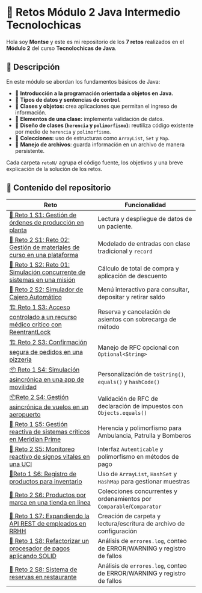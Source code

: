 # 🚀 Retos Módulo 2 Java Intermedio Tecnolochicas

Hola soy **Montse** y este es mi repositorio de los **7 retos** realizados en el **Módulo 2** del curso **Tecnolochicas de Java**.

## 📄 Descripción
En este módulo se abordan los fundamentos básicos de Java:
- 🔹 **Introducción a la programación orientada a objetos en Java.**
- 🔹 **Tipos de datos y sentencias de control.**
- 🔹 **Clases y objetos:** crea aplicaciones que permitan el ingreso de información.
- 🔹 **Elementos de una clase:** implementa validación de datos.
- 🔹 **Diseño de clases (`herencia` y `polimorfismo`):** reutiliza código existente por medio de `herencia` y `polimorfismo`.
- 🔹 **Colecciones:** uso de estructuras como `ArrayList`, `Set` y `Map`.
- 🔹 **Manejo de archivos**: guarda información en un archivo de manera persistente.

Cada carpeta `retoN/` agrupa el código fuente, los objetivos y una breve explicación de la solución de los retos. 

## 📂 Contenido del repositorio
| Reto                         | Funcionalidad                                                        |
|------------------------------|-----------------------------------------------------------------------|
| [🏁 Reto 1 S1: Gestión de órdenes de producción en planta ](https://github.com/Montse-Falcon/Retos-Modulo-2-Curso-Java-Tecnolochicas/tree/main/S1%20Clases%20Genericas%20Reto%201)                    | Lectura y despliegue de datos de un paciente.                         |
| [🏁 Reto 2 S1: Reto 02: Gestión de materiales de curso en una plataforma ](https://github.com/Montse-Falcon/Retos-Modulo-2-Curso-Java-Tecnolochicas/tree/main/S1%20Clases%20Genericas%20Reto%202)                     | Modelado de entradas con clase tradicional y `record`                 |
| [🔀 Reto 1 S2: Reto 01: Simulación concurrente de sistemas en una misión](https://github.com/Montse-Falcon/Retos-M-dulo-1-Curso-Java-Tecnolochicas/tree/main/Retos%20M%C3%B3dulo%201-%20Java%20-%20Tecnolochicas/S2%20Tipos%20de%20datos%20Reto%201)            | Cálculo de total de compra y aplicación de descuento                  |
| [🔀 Reto 2 S2: Simulador de Cajero Automático](https://github.com/Montse-Falcon/Retos-Modulo-2-Curso-Java-Tecnolochicas/tree/main/S2%20Multihilos%20y%20Concurrentes%20Reto%201)               | Menú interactivo para consultar, depositar y retirar saldo            |
| [🏗️ Reto 1 S3: Acceso controlado a un recurso médico crítico con ReentrantLock](https://github.com/Montse-Falcon/Retos-Modulo-2-Curso-Java-Tecnolochicas/tree/main/S2%20Multihilos%20y%20Concurrentes%20Reto%202)               | Reserva y cancelación de asientos con sobrecarga de método            |
| [🏗️ Reto 2 S3: Confirmación segura de pedidos en una pizzería](https://github.com/Montse-Falcon/Retos-Modulo-2-Curso-Java-Tecnolochicas/tree/main/S3%20Programacion%20Funcional%20Reto%201)    | Manejo de RFC opcional con `Optional<String>`                         |
| [📦 Reto 1 S4: Simulación asincrónica en una app de movilidad ](https://github.com/Montse-Falcon/Retos-M-dulo-1-Curso-Java-Tecnolochicas/tree/main/Retos%20M%C3%B3dulo%201-%20Java%20-%20Tecnolochicas/S4%20Elementos%20de%20clases%20Reto%201)| Personalización de `toString()`, `equals()` y `hashCode()`            |
| [📦Reto 2 S4: Gestión asincrónica de vuelos en un aeropuerto  ](https://github.com/Montse-Falcon/Retos-Modulo-2-Curso-Java-Tecnolochicas/tree/main/S4%20Procesos%20asincronos%20Reto%201)             | Validación de RFC de declaración de impuestos con `Objects.equals()`  |
| [🧬 Reto 1 S5: Gestión reactiva de sistemas críticos en Meridian Prime]()    | Herencia y polimorfismo para Ambulancia, Patrulla y Bomberos          |
| [🧬 Reto 2 S5: Monitoreo reactivo de signos vitales en una UCI ]()    | Interfaz `Autenticable` y polimorfismo en métodos de pago             |
| [📂Reto 1 S6: Registro de productos para inventario ]()    | Uso de `ArrayList`, `HashSet` y `HashMap` para gestionar muestras     |
| [📂 Reto 2 S6: Productos por marca en una tienda en línea ]()            | Colecciones concurrentes y ordenamientos por `Comparable`/`Comparator`|
| [📁 Reto 1 S7: Expandiendo la API REST de empleados en RRHH ]()| Creación de carpeta y lectura/escritura de archivo de configuración   |
| [📁 Reto 1 S8: Refactorizar un procesador de pagos aplicando SOLID ]()    | Análisis de `errores.log`, conteo de ERROR/WARNING y registro de fallos |
| [📁 Reto 2 S8: Sistema de reservas en restaurante ]()    | Análisis de `errores.log`, conteo de ERROR/WARNING y registro de fallos |


